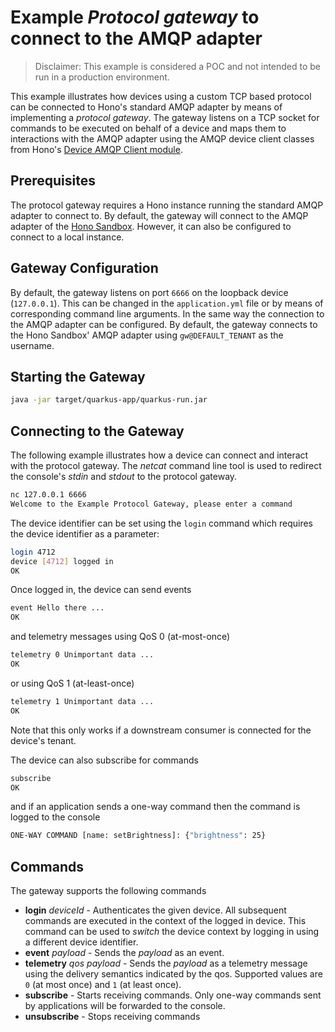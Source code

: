 # Example *Protocol gateway* to connect to the AMQP adapter

> Disclaimer: This example is considered a POC and not intended to be run in a production environment.

This example illustrates how devices using a custom TCP based protocol can be connected to Hono's standard AMQP
adapter by means of implementing a *protocol gateway*. The gateway listens on a TCP socket for commands to be executed
on behalf of a device and maps them to interactions with the AMQP adapter using the AMQP device client classes from
Hono's [Device AMQP Client module](https://github.com/eclipse/hono/tree/master/clients/device-amqp).

## Prerequisites

The protocol gateway requires a Hono instance running the standard AMQP adapter to connect to.
By default, the gateway will connect to the AMQP adapter of the [Hono Sandbox](https://www.eclipse.org/hono/sandbox/).
However, it can also be configured to connect to a local instance.

## Gateway Configuration

By default, the gateway listens on port `6666` on the loopback device (`127.0.0.1`). This can be changed in the
`application.yml` file or by means of corresponding command line arguments. In the same way the connection to the AMQP
adapter can be configured. By default, the gateway connects to the Hono Sandbox' AMQP adapter using `gw@DEFAULT_TENANT`
as the username.

## Starting the Gateway

```bash
java -jar target/quarkus-app/quarkus-run.jar
```

## Connecting to the Gateway

The following example illustrates how a device can connect and interact with the protocol gateway.
The *netcat* command line tool is used to redirect the console's *stdin* and *stdout* to the protocol gateway.

```bash
nc 127.0.0.1 6666
Welcome to the Example Protocol Gateway, please enter a command
```

The device identifier can be set using the `login` command which requires the device identifier as a parameter:

```bash
login 4712
device [4712] logged in
OK
```

Once logged in, the device can send events

```bash
event Hello there ...
OK
```

and telemetry messages using QoS 0 (at-most-once)

```bash
telemetry 0 Unimportant data ...
OK
```
or using QoS 1 (at-least-once)

```bash
telemetry 1 Unimportant data ...
OK
```

Note that this only works if a downstream consumer is connected for the device's tenant.

The device can also subscribe for commands

```bash
subscribe
OK
```

and if an application sends a one-way command then the command is logged to the console

```bash
ONE-WAY COMMAND [name: setBrightness]: {"brightness": 25}
```

## Commands

The gateway supports the following commands

* **login** *deviceId* - Authenticates the given device. All subsequent commands are executed in the context of the
  logged in device. This command can be used to *switch* the device context by logging in using a different device
  identifier.
* **event** *payload* - Sends the *payload* as an event.
* **telemetry** *qos* *payload* - Sends the *payload* as a telemetry message using the delivery semantics indicated by
  the qos. Supported values are `0` (at most once) and `1` (at least once).
* **subscribe** - Starts receiving commands. Only one-way commands sent by applications will be forwarded to the console.
* **unsubscribe** - Stops receiving commands
